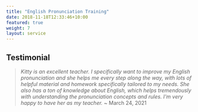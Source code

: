 ```yaml
---
title: "English Pronunciation Training"
date: 2018-11-18T12:33:46+10:00
featured: true
weight: 7
layout: service
---
```


## Testimonial
> _Kitty is an excellent teacher. I specifically want to improve my English pronunciation and she helps me every step along the way, with lots of helpful material and homework specifically tailored to my needs. She also has a ton of knowledge about English, which helps tremendously with understanding the pronunciation concepts and rules. I'm very happy to have her as my teacher._ ~ March 24, 2021